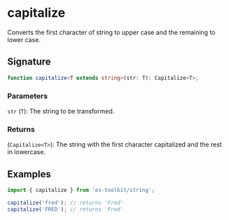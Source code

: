 # capitalize

Converts the first character of string to upper case and the remaining to lower case.

## Signature

```typescript
function capitalize<T extends string>(str: T): Capitalize<T>;
```

### Parameters

`str` (`T`): The string to be transformed.

### Returns

(`Capitalize<T>`): The string with the first character capitalized and the rest in lowercase.

## Examples

```typescript
import { capitalize } from 'es-toolkit/string';

capitalize('fred'); // returns 'Fred'
capitalize('FRED'); // returns 'Fred'
```
